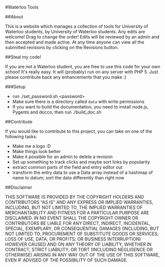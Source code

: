 #Waterloo Tools

##About

This is a website which manages a collection of tools for University of Waterloo students, by University of Waterloo students. Any edits are welcome! Drag to change the order! Edits will be reviewed by an admin and then accepted and made active. At any time anyone can view all the submitted revisions by clicking on the Revisions button.

##Steal my code!

If you are not a Waterloo student, you are free to use this code for your own school! It's really easy. It will (probably) run on any server with PHP 5. Just please contribute back any enhancements that you make :)

###Setup
- run ./set\_password.sh \<password\>
- Make sure there is a directory called `data` with write permissions
- If you want to build the documentation, you need to install node.js, Pygents and docco, then run ./build\_doc.sh

##Contribute

If you would like to contribute to this project, you can take on one of the following tasks:

- Make me a logo :D
- Make things look better
- Make it possible for an admin to delete a revision
- Set up something to track clicks and maybe sort links by popularity
- extract common parts of the field and entry editor out
- transform the entry data to use a Data array instead of a hashmap of name to datum; sort the data differently than right now


##Disclaimer

THIS SOFTWARE IS PROVIDED BY THE COPYRIGHT HOLDERS AND CONTRIBUTORS "AS IS"
AND ANY EXPRESS OR IMPLIED WARRANTIES, INCLUDING, BUT NOT LIMITED TO, THE
IMPLIED WARRANTIES OF MERCHANTABILITY AND FITNESS FOR A PARTICULAR PURPOSE
ARE DISCLAIMED. IN NO EVENT SHALL THE COPYRIGHT OWNER OR CONTRIBUTORS BE
LIABLE FOR ANY DIRECT, INDIRECT, INCIDENTAL, SPECIAL, EXEMPLARY, OR
CONSEQUENTIAL DAMAGES (INCLUDING, BUT NOT LIMITED TO, PROCUREMENT OF
SUBSTITUTE GOODS OR SERVICES; LOSS OF USE, DATA, OR PROFITS; OR BUSINESS
INTERRUPTION) HOWEVER CAUSED AND ON ANY THEORY OF LIABILITY, WHETHER IN
CONTRACT, STRICT LIABILITY, OR TORT (INCLUDING NEGLIGENCE OR OTHERWISE)
ARISING IN ANY WAY OUT OF THE USE OF THIS SOFTWARE, EVEN IF ADVISED OF THE
POSSIBILITY OF SUCH DAMAGE.
